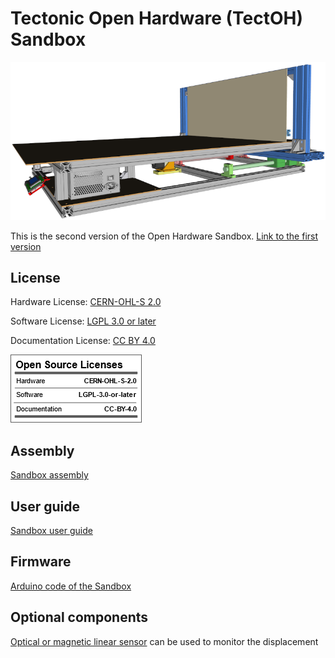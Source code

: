 # Tectonic Open Hardware (TectOH) Sandbox

![Sandbox CAD image](./imgs/cad_lateral_view_sm.png)

This is the second version of the Open Hardware Sandbox. [Link to the first version](https://github.com/URJCMakerGroup/TFG-Cristina-Fernandez) 

## License

Hardware License: [CERN-OHL-S 2.0](cern_ohl_s_v2.txt)

Software License: [LGPL 3.0 or later](License.md)

Documentation License: [CC BY 4.0](https://creativecommons.org/licenses/by/4.0/)

![licence summary](imgs/oshw_lic.png)


## Assembly

[Sandbox assembly](./assembly/.)


## User guide

[Sandbox user guide](./userguide/.)

## Firmware
[Arduino code of the Sandbox](./firmware/.)

## Optional components

[Optical or magnetic linear sensor](./optional/.) can be used to monitor the displacement


